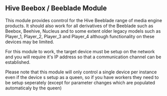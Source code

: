 ## Hive Beebox / Beeblade Module

This module provides conntrol for the Hive Beeblade range of media engine products. It should also work for all derivatives of the Beeblade such as Beebox, Beehive, Nucleus and to some extent older legacy models such as Player_1, Player_2, Player_3 and Player_4 although functionality on these devices may be limited.

For this module to work, the target device must be setup on the network and you will require it's IP address so that a communication channel can be established.

Please note that this module will only control a single device per instance even if the device s setup as a queen, so if you have workers they need to be setup seperately (except for parameter changes which are populated automaticaly by the queen)
